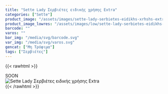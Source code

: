 ```yaml
---
title: "Sette Lady Σερβιέτες ειδικής χρήσης Extra"
categories: ["Sette"]
product_image: "/assets/images/sette-lady-serbietes-eidikhs-xrhshs-extra.jpg"
product_image_lowres: "/assets/images/low/sette-lady-serbietes-eidikhs-xrhshs-extra.jpg"
barcode: ""
varos: ""
bar_img: "/media/svg/barcode.svg"
var_img: "/media/svg/varos.svg"
gencat: ["Μη Τρόφιμα"]
tags: ["Σερβιέτες"]
---
```

{{< rawhtml >}}

<div class="sload423"><div class="product">SOON<br><div class="pimg"><img alt="Sette Lady Σερβιέτες ειδικής χρήσης Extra" title="Sette Lady Σερβιέτες ειδικής χρήσης Extra" src="/assets/images/sette-lady-serbietes-eidikhs-xrhshs-extra.jpg"></div></div></div>
{{< /rawhtml >}}


